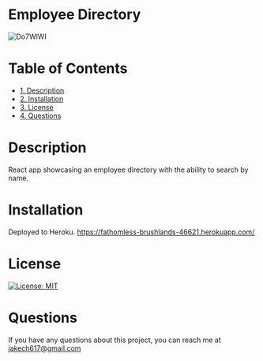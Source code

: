 # Employee Directory
![Do7WlWI](https://user-images.githubusercontent.com/74689981/121250743-16d8ca80-c874-11eb-8f85-79791af305c0.png)


# Table of Contents
* [1. Description](#description)
* [2. Installation](#installation)
* [3. License](#license)
* [4. Questions](#questions)

# Description
React app showcasing an employee directory with the ability to search by name.

# Installation
Deployed to Heroku. https://fathomless-brushlands-46621.herokuapp.com/

# License
[![License: MIT](https://img.shields.io/badge/License-MIT-yellow.svg)](https://opensource.org/licenses/MIT)

# Questions
If you have any questions about this project, you can reach me at jakech617@gmail.com
